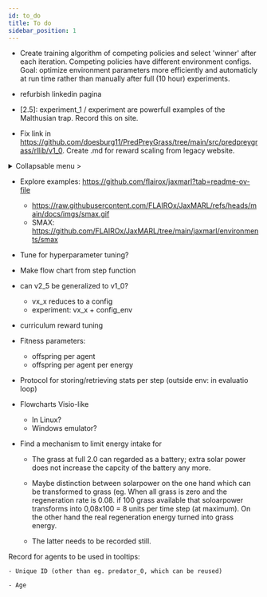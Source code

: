 ```yaml
---
id: to_do
title: To do
sidebar_position: 1
---
```


- Create training algorithm of competing policies and select 'winner' after each iteration. Competing policies have different environment configs. Goal: optimize environment parameters more efficiently and automaticly at run time rather than manually after full (10 hour) experiments.

- refurbish linkedin pagina

- [2.5]: experiment_1 / experiment are powerfull examples of the Malthusian trap. Record this on site. 

- Fix link in https://github.com/doesburg11/PredPreyGrass/tree/main/src/predpreygrass/rllib/v1_0. Create .md for reward scaling from legacy website.

<details closed>
    <summary>Collapsable menu ></summary>
    - Traditional academic environments
    - [DI-zoo](https://github.com/opendilab/DI-engine#environment-versatility): various decision intelligence demonstrations and benchmark environments with DI-engine.
</details>

- Explore examples: https://github.com/flairox/jaxmarl?tab=readme-ov-file
  - https://raw.githubusercontent.com/FLAIROx/JaxMARL/refs/heads/main/docs/imgs/smax.gif
  - SMAX: https://github.com/FLAIROx/JaxMARL/tree/main/jaxmarl/environments/smax

- Tune for hyperparameter tuning?

- Make flow chart from step function

- can v2_5 be generalized to v1_0?
    - vx_x reduces to a config
    - experiment: vx_x + config_env


- curriculum reward tuning

- Fitness parameters:
    - offspring per agent
    - offspring per agent per energy
- Protocol for storing/retrieving stats per step (outside env: in evaluatio loop)
- Flowcharts Visio-like
    - In Linux?
    - Windows emulator?

- Find a mechanism to limit energy intake for

    - The grass at full 2.0 can regarded as a battery; extra solar power does not increase the capcity of the battery any more.

    - Maybe distinction between solarpower on the one hand which can be transformed to grass (eg. When all grass is zero and the regeneration rate is 0.08. if 100 grass available that soloarpower transforms into 0,08x100 = 8 units per time step (at maximum). On the other hand the real regeneration energy turned into grass energy.

    - The latter needs to be recorded still.

Record for agents to be used in tooltips:

    - Unique ID (other than eg. predator_0, which can be reused)

    - Age
